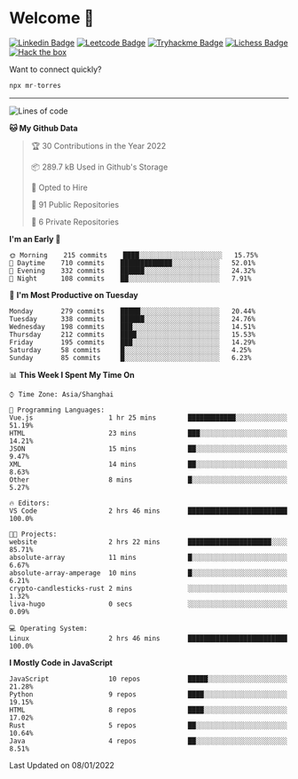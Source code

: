 # Welcome 👋

[![Linkedin Badge](https://img.shields.io/badge/-PedroTorres-blue?style=flat-square&logo=Linkedin&logoColor=white&link=https://www.linkedin.com/in/PedroTorres/)](https://www.linkedin.com/in/pedro-torres-cruz/)
[![Leetcode Badge](https://img.shields.io/badge/profile-leetcode-green)](https://leetcode.com/corfucinas/)
[![Tryhackme Badge](https://img.shields.io/badge/profile-tryhackme-blue)](https://tryhackme.com/p/Corfucinas/)
[![Lichess Badge](https://img.shields.io/badge/challenge_me-lichess-yellow)](https://lichess.org/@/Corfucinas)
[![Hack the box](https://img.shields.io/badge/hack_the_box-profile-red)](https://www.hackthebox.eu/profile/375826)

Want to connect quickly?

```javascript
npx mr-torres
```

---

<!--START_SECTION:waka-->
![Lines of code](https://img.shields.io/badge/From%20Hello%20World%20I%27ve%20Written-1.6%20million%20lines%20of%20code-blue)

**🐱 My Github Data** 

> 🏆 30 Contributions in the Year 2022
 > 
> 📦 289.7 kB Used in Github's Storage 
 > 
> 💼 Opted to Hire
 > 
> 📜 91 Public Repositories 
 > 
> 🔑 6 Private Repositories  
 > 
**I'm an Early 🐤** 

```text
🌞 Morning    215 commits    ████░░░░░░░░░░░░░░░░░░░░░   15.75% 
🌆 Daytime    710 commits    █████████████░░░░░░░░░░░░   52.01% 
🌃 Evening    332 commits    ██████░░░░░░░░░░░░░░░░░░░   24.32% 
🌙 Night      108 commits    ██░░░░░░░░░░░░░░░░░░░░░░░   7.91%

```
📅 **I'm Most Productive on Tuesday** 

```text
Monday       279 commits    █████░░░░░░░░░░░░░░░░░░░░   20.44% 
Tuesday      338 commits    ██████░░░░░░░░░░░░░░░░░░░   24.76% 
Wednesday    198 commits    ███░░░░░░░░░░░░░░░░░░░░░░   14.51% 
Thursday     212 commits    ████░░░░░░░░░░░░░░░░░░░░░   15.53% 
Friday       195 commits    ███░░░░░░░░░░░░░░░░░░░░░░   14.29% 
Saturday     58 commits     █░░░░░░░░░░░░░░░░░░░░░░░░   4.25% 
Sunday       85 commits     █░░░░░░░░░░░░░░░░░░░░░░░░   6.23%

```


📊 **This Week I Spent My Time On** 

```text
⌚︎ Time Zone: Asia/Shanghai

💬 Programming Languages: 
Vue.js                   1 hr 25 mins        ████████████░░░░░░░░░░░░░   51.19% 
HTML                     23 mins             ███░░░░░░░░░░░░░░░░░░░░░░   14.21% 
JSON                     15 mins             ██░░░░░░░░░░░░░░░░░░░░░░░   9.47% 
XML                      14 mins             ██░░░░░░░░░░░░░░░░░░░░░░░   8.63% 
Other                    8 mins              █░░░░░░░░░░░░░░░░░░░░░░░░   5.27%

🔥 Editors: 
VS Code                  2 hrs 46 mins       █████████████████████████   100.0%

🐱‍💻 Projects: 
website                  2 hrs 22 mins       █████████████████████░░░░   85.71% 
absolute-array           11 mins             █░░░░░░░░░░░░░░░░░░░░░░░░   6.67% 
absolute-array-amperage  10 mins             █░░░░░░░░░░░░░░░░░░░░░░░░   6.21% 
crypto-candlesticks-rust 2 mins              ░░░░░░░░░░░░░░░░░░░░░░░░░   1.32% 
liva-hugo                0 secs              ░░░░░░░░░░░░░░░░░░░░░░░░░   0.09%

💻 Operating System: 
Linux                    2 hrs 46 mins       █████████████████████████   100.0%

```

**I Mostly Code in JavaScript** 

```text
JavaScript               10 repos            █████░░░░░░░░░░░░░░░░░░░░   21.28% 
Python                   9 repos             ████░░░░░░░░░░░░░░░░░░░░░   19.15% 
HTML                     8 repos             ████░░░░░░░░░░░░░░░░░░░░░   17.02% 
Rust                     5 repos             ██░░░░░░░░░░░░░░░░░░░░░░░   10.64% 
Java                     4 repos             ██░░░░░░░░░░░░░░░░░░░░░░░   8.51%

```



 Last Updated on 08/01/2022
<!--END_SECTION:waka-->
